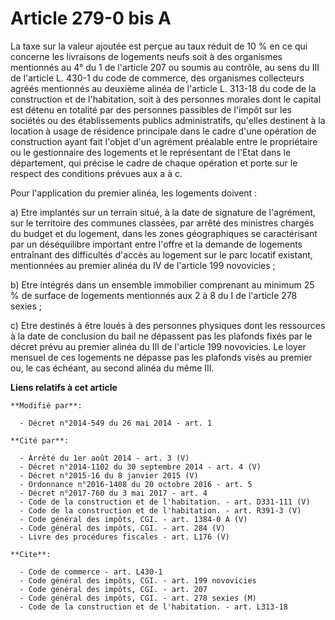 # Article 279-0 bis A

La taxe sur la valeur ajoutée est perçue au taux réduit de 10 % en ce qui concerne les livraisons de logements neufs soit à
des organismes mentionnés au 4° du 1 de l'article 207 ou soumis au contrôle, au sens du III de l'article L. 430-1 du code de
commerce, des organismes collecteurs agréés mentionnés au deuxième alinéa de l'article L. 313-18 du code de la construction
et de l'habitation, soit à des personnes morales dont le capital est détenu en totalité par des personnes passibles de
l'impôt sur les sociétés ou des établissements publics administratifs, qu'elles destinent à la location à usage de résidence
principale dans le cadre d'une opération de construction ayant fait l'objet d'un agrément préalable entre le propriétaire ou
le gestionnaire des logements et le représentant de l'Etat dans le département, qui précise le cadre de chaque opération et
porte sur le respect des conditions prévues aux a à c.

Pour l'application du premier alinéa, les logements doivent : 

a) Etre implantés sur un terrain situé, à la date de signature de l'agrément, sur le territoire des communes classées, par
arrêté des ministres chargés du budget et du logement, dans les zones géographiques se caractérisant par un déséquilibre
important entre l'offre et la demande de logements entraînant des difficultés d'accès au logement sur le parc locatif
existant, mentionnées au premier alinéa du IV de l'article 199 novovicies ; 

b) Etre intégrés dans un ensemble immobilier comprenant au minimum 25 % de surface de logements mentionnés aux 2 à 8 du I de
l'article 278 sexies ; 

c) Etre destinés à être loués à des personnes physiques dont les ressources à la date de conclusion du bail ne dépassent pas
les plafonds fixés par le décret prévu au premier alinéa du III de l'article 199 novovicies. Le loyer mensuel de ces
logements ne dépasse pas les plafonds visés au premier ou, le cas échéant, au second alinéa du même III.

**Liens relatifs à cet article**

	**Modifié par**:

	  - Décret n°2014-549 du 26 mai 2014 - art. 1

	**Cité par**:

	  - Arrêté du 1er août 2014 - art. 3 (V)
	  - Décret n°2014-1102 du 30 septembre 2014 - art. 4 (V)
	  - Décret n°2015-16 du 8 janvier 2015 (V)
	  - Ordonnance n°2016-1408 du 20 octobre 2016 - art. 5
	  - Décret n°2017-760 du 3 mai 2017 - art. 4
	  - Code de la construction et de l'habitation. - art. D331-111 (V)
	  - Code de la construction et de l'habitation. - art. R391-3 (V)
	  - Code général des impôts, CGI. - art. 1384-0 A (V)
	  - Code général des impôts, CGI. - art. 284 (V)
	  - Livre des procédures fiscales - art. L176 (V)

	**Cite**:

	  - Code de commerce - art. L430-1
	  - Code général des impôts, CGI. - art. 199 novovicies
	  - Code général des impôts, CGI. - art. 207
	  - Code général des impôts, CGI. - art. 278 sexies (M)
	  - Code de la construction et de l'habitation. - art. L313-18

